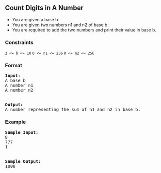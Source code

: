 <h2>Count Digits in A Number</h2>

<div>
  <ul>
    <li>You are given a base b.</li>
    <li>You are given two numbers n1 and n2 of base b.</li>
    <li>You are required to add the two numbers and print their value in base b.</li>
  </ul>
</div>

<h3>Constraints</h3>
<code>2 <= b <= 10</code>
<code>0 <= n1 <= 256</code>
<code>0 <= n2 <= 256</code>

<h3>Format</h3>
<pre>
<strong>Input:</strong>
A base b
A number n1
A number n2
<br>
<strong>Output:</strong>
A number representing the sum of n1 and n2 in base b.
</pre>

<h3>Example</h3>
<pre>
<strong>Sample Input:</strong>
8
777
1
<br>
<strong>Sample Output:</strong>
1000
</pre>
